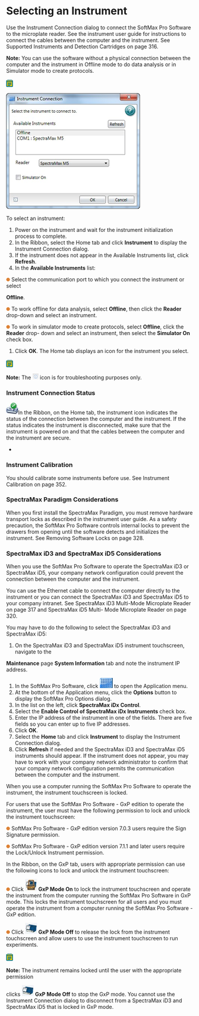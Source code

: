 # Selecting an Instrument

Use the Instrument Connection dialog to connect the SoftMax Pro Software to the microplate reader. See the instrument user guide for instructions to connect the cables between the computer and the instrument. See Supported Instruments and Detection Cartridges on page 316.

**Note:** You can use the software without a physical connection between the computer and the instrument in Offline mode to do data analysis or in Simulator mode to create protocols.

![](<../../../.gitbook/assets/0 (1) (1) (1) (1) (1) (1) (1).png>)

![](<../../../.gitbook/assets/1 (2) (1).jpeg>)

To select an instrument:

1. Power on the instrument and wait for the instrument initialization process to complete.
2. In the Ribbon, select the Home tab and click **Instrument** to display the Instrument Connection dialog.
3. If the instrument does not appear in the Available Instruments list, click **Refresh**.
4. In the **Available Instruments** list:

![](<../../../.gitbook/assets/2 (22).png>) Select the communication port to which you connect the instrument or select

**Offline**.

![](<../../../.gitbook/assets/3 (2) (1) (1) (1).png>) To work offline for data analysis, select **Offline**, then click the **Reader** drop-down and select an instrument.

![](<../../../.gitbook/assets/4 (2) (1) (1) (1).png>) To work in simulator mode to create protocols, select **Offline**, click the **Reader** drop- down and select an instrument, then select the **Simulator On** check box.

1. Click **OK**. The Home tab displays an icon for the instrument you select.

![](<../../../.gitbook/assets/5 (1) (1) (1) (1) (1) (1) (1).png>)

**Note:** The ![](<../../../.gitbook/assets/6 (2) (1) (1) (1).png>) icon is for troubleshooting purposes only.

### Instrument Connection Status

![](<../../../.gitbook/assets/7 (1) (1) (1).jpeg>)In the Ribbon, on the Home tab, the instrument icon indicates the status of the connection between the computer and the instrument. If the status indicates the instrument is disconnected, make sure that the instrument is powered on and that the cables between the computer and the instrument are secure.

*

### Instrument Calibration

You should calibrate some instruments before use. See Instrument Calibration on page 352.

### SpectraMax Paradigm Considerations

When you first install the SpectraMax Paradigm, you must remove hardware transport locks as described in the instrument user guide. As a safety precaution, the SoftMax Pro Software controls internal locks to prevent the drawers from opening until the software detects and initializes the instrument. See Removing Software Locks on page 328.

### SpectraMax iD3 and SpectraMax iD5 Considerations

When you use the SoftMax Pro Software to operate the SpectraMax iD3 or SpectraMax iD5, your company network configuration could prevent the connection between the computer and the instrument.

You can use the Ethernet cable to connect the computer directly to the instrument or you can connect the SpectraMax iD3 and SpectraMax iD5 to your company intranet. See SpectraMax iD3 Multi-Mode Microplate Reader on page 317 and SpectraMax iD5 Multi- Mode Microplate Reader on page 320.

You may have to do the following to select the SpectraMax iD3 and SpectraMax iD5:

1. On the SpectraMax iD3 and SpectraMax iD5 instrument touchscreen, navigate to the

**Maintenance** page **System Information** tab and note the instrument IP address.

1. In the SoftMax Pro Software, click ![](<../../../.gitbook/assets/10 (1) (1) (1).jpeg>) to open the Application menu.
2. At the bottom of the Application menu, click the **Options** button to display the SoftMax Pro Options dialog.
3. In the list on the left, click **SpectraMax iDx Control**.
4. Select the **Enable Control of SpectraMax iDx Instruments** check box.
5. Enter the IP address of the instrument in one of the fields. There are five fields so you can enter up to five IP addresses.
6. Click **OK**.
7. Select the **Home** tab and click **Instrument** to display the Instrument Connection dialog.
8. Click **Refresh** if needed and the SpectraMax iD3 and SpectraMax iD5 instruments should appear. If the instrument does not appear, you may have to work with your company network administrator to confirm that your company network configuration permits the communication between the computer and the instrument.

When you use a computer running the SoftMax Pro Software to operate the instrument, the instrument touchscreen is locked.

For users that use the SoftMax Pro Software - GxP edition to operate the instrument, the user must have the following permission to lock and unlock the instrument touchscreen:

![](<../../../.gitbook/assets/11 (15).png>) SoftMax Pro Software - GxP edition version 7.0.3 users require the Sign Signature permission.

![](<../../../.gitbook/assets/12 (1) (1) (1) (1) (1) (1).png>) SoftMax Pro Software - GxP edition version 7.1.1 and later users require the Lock/Unlock Instrument permission.

In the Ribbon, on the GxP tab, users with appropriate permission can use the following icons to lock and unlock the instrument touchscreen:

![](<../../../.gitbook/assets/13 (1) (1) (1) (1) (1) (1).png>) Click ![](<../../../.gitbook/assets/14 (1).jpeg>) **GxP Mode On** to lock the instrument touchscreen and operate the instrument from the computer running the SoftMax Pro Software in GxP mode. This locks the instrument touchscreen for all users and you must operate the instrument from a computer running the SoftMax Pro Software - GxP edition.

![](<../../../.gitbook/assets/15 (12).png>) Click ![](<../../../.gitbook/assets/16 (1) (1).jpeg>) **GxP Mode Off** to release the lock from the instrument touchscreen and allow users to use the instrument touchscreen to run experiments.

![](<../../../.gitbook/assets/17 (1) (1) (1) (1) (1).png>)

**Note:** The instrument remains locked until the user with the appropriate permission

clicks ![](<../../../.gitbook/assets/18 (1) (1).jpeg>) **GxP Mode Off** to stop the GxP mode. You cannot use the Instrument Connection dialog to disconnect from a SpectraMax iD3 and SpectraMax iD5 that is locked in GxP mode.
